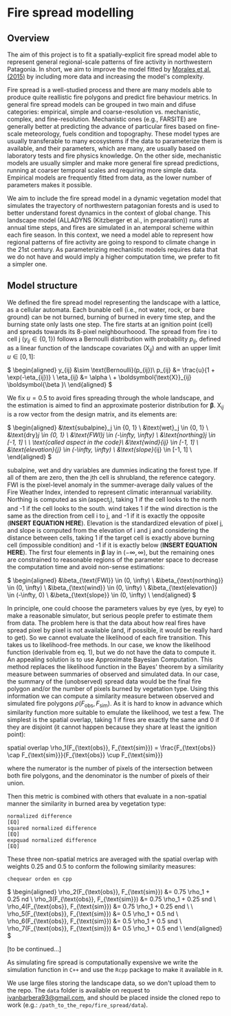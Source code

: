 # Fire spread modelling

## Overview

The aim of this project is to fit a spatially-explicit fire spread model able to represent general regional-scale patterns of fire activity in northwestern Patagonia. In short, we aim to improve the model fitted by [Morales et al. (2015)](https://ri.conicet.gov.ar/bitstream/handle/11336/38304/CONICET_Digital_Nro.d2f95f9f-ea7f-49ea-8ac4-593883434965_A.pdf?sequence=2) by including more data and increasing the model's complexity.

Fire spread is a well-studied process and there are many models able to produce quite reallistic fire polygons and predict fire behaviour metrics. In general fire spread models can be grouped in two main and difuse categories: empirical, simple and coarse-resolution vs. mechanistic, complex, and fine-resolution. Mechanistic ones (e.g., FARSITE) are generally better at predicting the advance of particular fires based on fine-scale meteorology, fuels condition and topography. These model types are usually transferable to many ecosystems if the data to parameterize them is available, and their parameters, which are many, are usually based on laboratory tests and fire physics knowledge. On the other side, mechanistic models are usually simpler and make more general fire spread predictions, running at coarser temporal scales and requiring more simple data. Empirical models are frequently fitted from data, as the lower number of parameters makes it possible.

We aim to include the fire spread model in a dynamic vegetation model that simulates the trayectory of northwestern patagonian forests and is used to better understand forest dynamics in the context of global change. This landscape model (ALLADYNS (Kitzberger et al., in preparation)) runs at annual time steps, and fires are simulated in an atemporal scheme within each fire season. In this context, we need a model able to represent how regional patterns of fire activity are going to respond to climate change in the 21st century. As parameterizing mechanistic models requires data that we do not have and would imply a higher computation time, we prefer to fit a simpler one.

## Model structure

We defined the fire spread model representing the landscape with a lattice, as a cellular automata. Each bunable cell (i.e., not water, rock, or bare ground) can be not burned, burning of burned in every time step, and the burning state only lasts one step. The fire starts at an ignition point (cell) and spreads towards its 8-pixel neighbourhoood. The spread from fire i  to cell j ($y_{ij} \in \{0, 1\}$) follows a Bernoulli distribution with probability $p_{ij}$, defined as a linear function of the landscape covariates ($\boldsymbol{\text{X}}_{ij}$) and with an upper limit $u \in [0, 1]$:

$
\begin{aligned}
y_{ij} &\sim \text{Bernoulli}(p_{ij})\\
p_{ij} &= \frac{u}{1 + \exp(-\eta_{ij})} \\
\eta_{ij} &= \alpha \ + \boldsymbol{\text{X}}_{ij} \boldsymbol{\beta }\\
\end{aligned}
$

We fix $u = 0.5$ to avoid fires spreading through the whole landscape, and the estimation is aimed to find an approximate posterior distribution for $\boldsymbol{\beta}$. $\boldsymbol{\text{X}}_{ij}$ is a row vector from the design matrix, and its elements are:  

$
\begin{aligned}
&\text{subalpine}_j \in \{0, 1\} \\
&\text{wet}_j \in \{0, 1\} \\
&\text{dry}_j \in \{0, 1\} \\
&\text{FWI}_j \in (-\infty, \infty) \\
&\text{northing}_j \in [-1, 1] \ \ \text{called aspect in the code}\\
&\text{wind}_{ij} \in [-1, 1] \\
&\text{elevation}_{j} \in  (-\infty, \infty) \\
&\text{slope}_{ij} \in [-1, 1] \\
\end{aligned}
$

subalpine, wet and dry variables are dummies indicating the forest type. If all of them are zero, then the jth cell is shrubland, the reference category. FWI is the pixel-level anomaly in the summer-average daily values of the Fire Weather Index, intended to represent climatic interannual variability. Northing is computed as $\sin(\text{aspect}_j)$, taking 1 if the cell looks to the north and -1 if the cell looks to the south. wind takes 1 if the wind direction is the same as the direction from cell i to j, and -1 if it is exactly the opposite (**INSERT EQUATION HERE**). Elevation is the standardized elevation of pixel j, and slope is computed from the elevation of i and j and considering the distance between cells, taking 1 if the target cell is exactly above burning cell (impossible condition) and -1 if it is exactly below (**INSERT EQUATION HERE**). The first four elements in $\boldsymbol{\beta}$ lay in $(-\infty, \infty)$, but the remaining ones are constrained to reasonable regions of the parameter space to decrease the computation time and avoid non-sense estimations:

$
\begin{aligned}
&\beta_{\text{FWI}} \in (0, \infty) \\
&\beta_{\text{northing}} \in (0, \infty) \\
&\beta_{\text{wind}} \in (0, \infty) \\
&\beta_{\text{elevation}} \in  (-\infty, 0) \\
&\beta_{\text{slope}} \in (0, \infty) \\
\end{aligned}
$

In principle, one could choose the parameters values by eye (yes, by eye) to make a reasonable simulator, but serious people prefer to estimate them from data. The problem here is that the data about how real fires have spread pixel by pixel is not available (and, if possible, it would be really hard to get). So we cannot evaluate the likelihood of each fire transition. This takes us to likelihood-free methods. In our case, we know the likelihood function (derivable from eq. 1), but we do not have the data to compute it. An appealing solution is to use Approximate Bayesian Computation. This method replaces the likelihood function in the Bayes' theorem by a similarity measure between summaries of observed and simulated data. In our case, the summary of the (unobserved) spread data would be the final fire polygon and/or the number of pixels burned by vegetation type. Using this information we can compute a similarity measure between observed and simulated fire polygons $\rho(F_{\text{obs}}, F_{\text{sim}})$. As it is hard to know in advance which similarity function more suitable to emulate the likelihood, we test a few. The simplest is the spatial overlap, taking 1 if fires are exactly the same and 0 if they are disjoint (it cannot happen because they share at least the ignition point):

spatial overlap 
\rho_1(F_{\text{obs}}, F_{\text{sim}}) = \frac{F_{\text{obs}} \cap F_{\text{sim}}}{F_{\text{obs}} \cup F_{\text{sim}}}

where the numerator is the number of pixels of the intersection between both fire polygons, and the denominator is the number of pixels of their union.

Then this metric is combined with others that evaluate in a non-spatial manner the similarity in burned area by vegetation type:




  
    normalized difference
    [EQ]  
    squared normalized difference
    [EQ]  
    expquad normalized difference
    [EQ]  

These three non-spatial metrics are averaged with the spatial overlap with weights 0.25 and 0.5 to conform the following similarity measures:

    chequear orden en cpp

$
\begin{aligned}
\rho_2(F_{\text{obs}}, F_{\text{sim}}) &= 0.75 \rho_1 + 0.25 nd \\
\rho_3(F_{\text{obs}}, F_{\text{sim}}) &= 0.75 \rho_1 + 0.25 snd \\
\rho_4(F_{\text{obs}}, F_{\text{sim}}) &= 0.75 \rho_1 + 0.25 end \\
\\
\rho_5(F_{\text{obs}}, F_{\text{sim}}) &= 0.5 \rho_1 + 0.5 nd \\
\rho_6(F_{\text{obs}}, F_{\text{sim}}) &= 0.5 \rho_1 + 0.5 snd \\
\rho_7(F_{\text{obs}}, F_{\text{sim}}) &= 0.5 \rho_1 + 0.5 end \\
\end{aligned}
$

[to be continued...]

As simulating fire spread is computationally expensive we write the simulation function in ```C++``` and use the ```Rcpp``` package to make it available in ```R```.

We use large files storing the landscape data, so we don't upload them to the repo. The ```data``` folder is available on request to ivanbarbera93@gmail.com, and should be placed inside the cloned repo to work (e.g.: ```/path_to_the_repo/fire_spread/data```).
